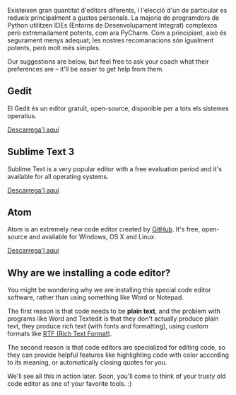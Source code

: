 Existeixen gran quantitat d'editors diferents, i l'elecció d'un de particular es redueix principalment a gustos personals. La majoria de programdors de Python utilitzen IDEs (Entorns de Desenvolupament Integrat) complexos però extremadament potents, com ara PyCharm. Com a principiant, això és segurament menys adequat; les nostres recomanacions són igualment potents, però molt més simples.

Our suggestions are below, but feel free to ask your coach what their preferences are – it'll be easier to get help from them.

## Gedit

El Gedit és un editor gratuït, open-source, disponible per a tots els sistemes operatius.

[Descarrega'l aquí](https://wiki.gnome.org/Apps/Gedit#Download)

## Sublime Text 3

Sublime Text is a very popular editor with a free evaluation period and it's available for all operating systems.

[Descarrega'l aquí](https://www.sublimetext.com/3)

## Atom

Atom is an extremely new code editor created by [GitHub](https://github.com/). It's free, open-source and available for Windows, OS X and Linux.

[Descarrega'l aquí](https://atom.io/)

## Why are we installing a code editor?

You might be wondering why we are installing this special code editor software, rather than using something like Word or Notepad.

The first reason is that code needs to be **plain text**, and the problem with programs like Word and Textedit is that they don't actually produce plain text, they produce rich text (with fonts and formatting), using custom formats like [RTF (Rich Text Format)](https://en.wikipedia.org/wiki/Rich_Text_Format).

The second reason is that code editors are specialized for editing code, so they can provide helpful features like highlighting code with color according to its meaning, or automatically closing quotes for you.

We'll see all this in action later. Soon, you'll come to think of your trusty old code editor as one of your favorite tools. :)